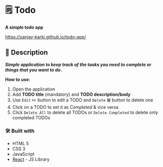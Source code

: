 # :spiral_notepad: Todo
**A simple todo app**

https://sanjay-karki.github.io/todo-app/

## :page_with_curl:	Description
**_Simple application to keep track of the tasks you need to complete or things that you want to do._**

**How to use:**
1. Open the application
2. Add **TODO title** (mandatory) and **TODO description/body**
3. Use `Edit` :pencil2:	button to edit a TODO and `Delete` :wastebasket: button to delete one 
4. Click on a TODO to set it as _Completed_ & vice versa
5. Click `Delete All` to delete all TODOs or `Delete Completed` to delete only completed TODOs


### :hammer_and_wrench:	Built with

- HTML 5
- CSS 3
- JavaScript
- [React](https://reactjs.org/) - JS Library
